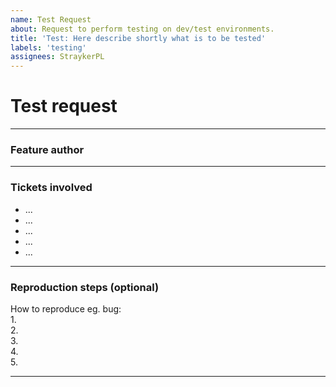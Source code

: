```yaml
---
name: Test Request
about: Request to perform testing on dev/test environments.
title: 'Test: Here describe shortly what is to be tested'
labels: 'testing'
assignees: StraykerPL
---
```


# Test request

---

### Feature author


---

### Tickets involved

  - ...
  - ...
  - ...
  - ...
  - ...

---


### Reproduction steps (optional)

How to reproduce eg. bug:    
  1.     
  2.    
  3.    
  4.    
  5.    
  
---
